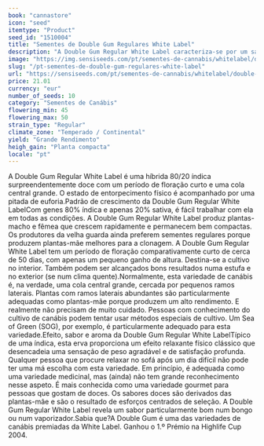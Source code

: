 ```yaml
---
book: "cannastore"
icon: "seed"
itemtype: "Product"
seed_id: "1510004"
title: "Sementes de Double Gum Regulares White Label"
description: "A Double Gum Regular White Label caracteriza-se por um sabor a pastilha elástica excecionalmente doce associado às propriedades clássicas da índica."
image: "https://img.sensiseeds.com/pt/sementes-de-cannabis/whitelabel/double-gum-image.png"
slug: "/pt-sementes-de-double-gum-regulares-white-label"
url: "https://sensiseeds.com/pt/sementes-de-cannabis/whitelabel/double-gum?a_aid=cannastore"
price: 21.01
currency: "eur"
number_of_seeds: 10
category: "Sementes de Canábis"
flowering_min: 45
flowering_max: 50
strain_type: "Regular"
climate_zone: "Temperado / Continental"
yield: "Grande Rendimento"
heigh_gain: "Planta compacta"
locale: "pt"
---
```

A Double Gum Regular White Label é uma híbrida 80/20 índica surpreendentemente doce com um período de floração curto e uma cola central grande. O estado de entorpecimento físico é acompanhado por uma pitada de euforia.Padrão de crescimento da Double Gum Regular White LabelCom genes 80% índica e apenas 20% sativa, é fácil trabalhar com ela em todas as condições. A Double Gum Regular White Label produz plantas-macho e fêmea que crescem rapidamente e permanecem bem compactas. Os produtores da velha guarda ainda preferem sementes regulares porque produzem plantas-mãe melhores para a clonagem. A Double Gum Regular White Label tem um período de floração comparativamente curto de cerca de 50 dias, com apenas um pequeno ganho de altura. Destina-se a cultivo no interior. Também podem ser alcançados bons resultados numa estufa e no exterior (se num clima quente).Normalmente, esta variedade de canábis é, na verdade, uma cola central grande, cercada por pequenos ramos laterais. Plantas com ramos laterais abundantes são particularmente adequadas como plantas-mãe porque produzem um alto rendimento. E realmente não precisam de muito cuidado. Pessoas com conhecimento do cultivo de canábis podem tentar usar métodos especiais de cultivo. Um Sea of Green (SOG), por exemplo, é particularmente adequado para esta variedade.Efeito, sabor e aroma da Double Gum Regular White LabelTípico de uma índica, esta erva proporciona um efeito relaxante físico clássico que desencadeia uma sensação de peso agradável e de satisfação profunda. Qualquer pessoa que procure relaxar no sofá após um dia difícil não pode ter uma má escolha com esta variedade. Em princípio, é adequada como uma variedade medicinal, mas (ainda) não tem grande reconhecimento nesse aspeto. É mais conhecida como uma variedade gourmet para pessoas que gostam de doces. Os sabores doces são derivados das plantas-mãe e são o resultado de esforços centrados de seleção. A Double Gum Regular White Label revela um sabor particularmente bom num bongo ou num vaporizador.Sabia que?A Double Gum é uma das variedades de canábis premiadas da White Label. Ganhou o 1.º Prémio na Highlife Cup 2004.
